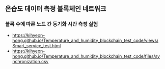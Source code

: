 ## 온습도 데이터 측정 블록체인 네트워크

### 블록 수에 따른 노드 간 동기화 시간 측정 실험

- https://kihyeon-hong.github.io/Temperature_and_humidity_blockchain_test_code/views/Smart_service_test.html
- https://kihyeon-hong.github.io/Temperature_and_humidity_blockchain_test_code/files/synchronization.csv
